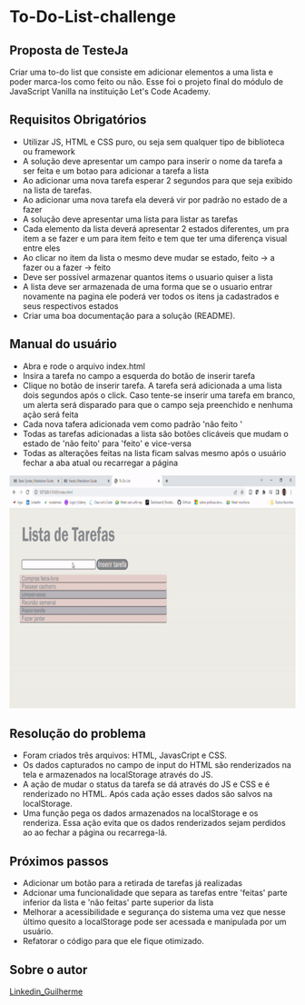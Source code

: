 # To-Do-List-challenge

## Proposta de TesteJa

Criar uma to-do list que consiste em adicionar elementos a uma lista e poder marca-los como feito ou não. Esse foi o projeto final do módulo de JavaScript Vanilla na instituição Let's Code Academy.

## Requisitos Obrigatórios

- Utilizar JS, HTML e CSS puro, ou seja sem qualquer tipo de biblioteca ou framework
- A solução deve apresentar um campo para inserir o nome da tarefa a ser feita e um botao para adicionar a tarefa a lista
- Ao adicionar uma nova tarefa esperar 2 segundos para que seja exibido na lista de tarefas.
- Ao adicionar uma nova tarefa ela deverá vir por padrão no estado de a fazer
- A solução deve apresentar uma lista para listar as tarefas
- Cada elemento da lista deverá apresentar 2 estados diferentes, um pra item a se fazer e um para item feito e tem que ter uma diferença visual entre eles
- Ao clicar no item da lista o mesmo deve mudar se estado, feito -> a fazer ou a fazer -> feito
- Deve ser possível armazenar quantos items o usuario quiser a lista
- A lista deve ser armazenada de uma forma que se o usuario entrar novamente na pagina ele poderá ver todos os itens ja cadastrados e seus respectivos estados
- Criar uma boa documentação para a solução (README).

## Manual do usuário
- Abra e rode o arquivo index.html 
- Insira a tarefa no campo a esquerda do botão de inserir tarefa
- Clique no botão de inserir tarefa. A tarefa será adicionada a uma lista dois segundos após o click. Caso tente-se inserir uma tarefa em branco, um alerta será disparado para que o campo seja preenchido e nenhuma ação será feita
- Cada nova tafera adicionada vem como padrão 'não feito '
- Todas as tarefas adicionadas a lista são botões clicáveis que mudam o estado de 'não feito' para 'feito' e vice-versa
- Todas as alterações feitas na lista ficam salvas mesmo após o usuário fechar a aba atual ou recarregar a página

<img src="https://github.com/Gui-P-Oliveira/to-do-list-challenge/blob/b5f2d05804a858ce1aa5de943e613f36ecfd4bb7/to-do-list.gif" width="800" height="410">  

## Resolução do problema
- Foram criados três arquivos: HTML, JavasCript e CSS.
- Os dados capturados no campo de input do HTML são renderizados na tela e armazenados na localStorage através do JS.
- A ação de mudar o status da tarefa se dá através do JS e CSS e é renderizado no HTML. Após cada ação esses dados são salvos na localStorage.
- Uma função pega os dados armazenados na localStorage e os renderiza. Essa ação evita que os dados renderizados sejam perdidos ao ao fechar a página ou recarrega-lá.

## Próximos passos
- Adicionar um botão para a retirada de tarefas já realizadas
- Adcionar uma funcionalidade que separa as tarefas entre 'feitas' parte inferior da lista e 'não feitas' parte superior da lista
- Melhorar a acessibilidade e segurança do sistema uma vez que nesse último quesito a localStorage pode ser acessada e manipulada por um usuário.
- Refatorar o código para que ele fique otimizado.

## Sobre o autor

[Linkedin_Guilherme](https://www.linkedin.com/in/guilherme-pereira-de-oliveira-110543178/)


